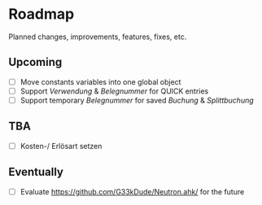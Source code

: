 # Roadmap

Planned changes, improvements, features, fixes, etc.

## Upcoming

- [ ] Move constants variables into one global object
- [ ] Support _Verwendung_ & _Belegnummer_ for QUICK entries
- [ ] Support temporary _Belegnummer_ for saved _Buchung_ & _Splittbuchung_

## TBA

- [ ] Kosten-/ Erlösart setzen

## Eventually

- [ ] Evaluate https://github.com/G33kDude/Neutron.ahk/ for the future
